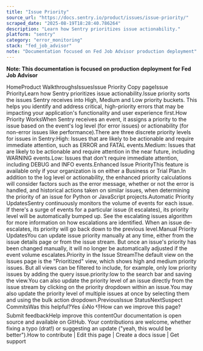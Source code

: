 ```yaml
---
title: "Issue Priority"
source_url: "https://docs.sentry.io/product/issues/issue-priority/"
scraped_date: "2025-08-19T18:28:40.786264"
description: "Learn how Sentry prioritizes issue actionability."
platform: "sentry"
category: "error_monitoring"
stack: "fed_job_advisor"
note: "Documentation focused on Fed Job Advisor production deployment"
---
```

**Note: This documentation is focused on production deployment for Fed Job Advisor**

HomeProduct WalkthroughsIssuesIssue Priority Copy pageIssue PriorityLearn how Sentry prioritizes issue actionability.Issue priority sorts the issues Sentry receives into High, Medium and Low priority buckets. This helps you identify and address critical, high-priority errors that may be impacting your application's functionality and user experience first.How Priority WorksWhen Sentry receives an event, it assigns a priority to the issue based on the event's log level (for error issues) or actionability (for non-error issues like performance).There are three discrete priority levels for issues in Sentry:High: Issues that are likely to be actionable and require immediate attention, such as ERROR and FATAL events.Medium: Issues that are likely to be actionable and require attention in the near future, including WARNING events.Low: Issues that don't require immediate attention, including DEBUG and INFO events.Enhanced Issue PriorityThis feature is available only if your organization is on either a Business or Trial Plan.In addition to the log level or actionability, the enhanced priority calculations will consider factors such as the error message, whether or not the error is handled, and historical actions taken on similar issues, when determining the priority of an issue for Python or JavaScript projects.Automatic Priority UpdatesSentry continuously monitors the volume of events for each issue. If there's a surge of events for a particular issue (it escalates), its priority level will be automatically bumped up. See the escalating issues algorithm for more information on how escalations are identified. When an issue de-escalates, its priority will go back down to the previous level.Manual Priority UpdatesYou can update issue priority manually at any time, either from the issue details page or from the issue stream. But once an issue's priority has been changed manually, it will no longer be automatically adjusted if the event volume escalates.Priority in the Issue StreamThe default view on the Issues page is the "Prioritized" view, which shows high and medium priority issues. But all views can be filtered to include, for example, only low priority issues by adding the query issue.priority:low to the search bar and saving the view.You can also update the priority level of an issue directly from the issue stream by clicking on the priority dropdown within an issue.You may also update the priority level of multiple issues at once by selecting them and using the bulk action dropdown.PreviousIssue StatusNextSuspect CommitsWas this helpful?Yes 👍No 👎How can we improve this page?Submit feedbackHelp improve this contentOur documentation is open source and available on GitHub. Your contributions are welcome, whether fixing a typo (drat!) or suggesting an update ("yeah, this would be better").How to contribute | Edit this page | Create a docs issue | Get support